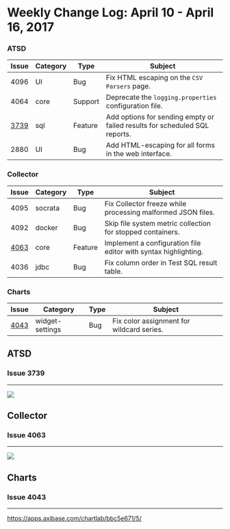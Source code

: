# Weekly Change Log: April 10 - April 16, 2017

### ATSD

| Issue| Category    | Type    | Subject                                                             |
|------|-------------|---------|---------------------------------------------------------------------|
| 4096 | UI | Bug | Fix HTML escaping on the `CSV Parsers` page. |
| 4064 | core | Support | Deprecate the `logging.properties` configuration file. |
| [3739](#issue-3739) | sql | Feature | Add options for sending empty or failed results for scheduled SQL reports. |
| 2880 | UI | Bug | Add HTML-escaping for all forms in the web interface. |

### Collector

| Issue| Category    | Type    | Subject                                                             |
|------|-------------|---------|---------------------------------------------------------------------|
| 4095 | socrata | Bug | Fix Collector freeze while processing malformed JSON files.  |
| 4092 | docker | Bug | Skip file system metric collection for stopped containers. |
| [4063](#issue-4063) | core | Feature | Implement a configuration file editor with syntax highlighting. |
| 4036 | jdbc | Bug | Fix column order in Test SQL result table. |

### Charts

| Issue| Category    | Type    | Subject                                                             |
|------|-------------|---------|---------------------------------------------------------------------|
| [4043](#issue-4043) | widget-settings | Bug | Fix color assignment for wildcard series. |

## ATSD

### Issue 3739
--------------
![](Images/Figure1.png)

## Collector

### Issue 4063
--------------
![](Images/Figure2.png)

## Charts

### Issue 4043
--------------

https://apps.axibase.com/chartlab/bbc5e671/5/
